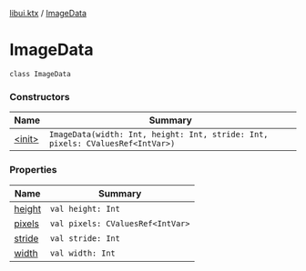 [libui.ktx](../index.md) / [ImageData](./index.md)

# ImageData

`class ImageData`

### Constructors

| Name | Summary |
|---|---|
| [&lt;init&gt;](-init-.md) | `ImageData(width: Int, height: Int, stride: Int, pixels: CValuesRef<IntVar>)` |

### Properties

| Name | Summary |
|---|---|
| [height](height.md) | `val height: Int` |
| [pixels](pixels.md) | `val pixels: CValuesRef<IntVar>` |
| [stride](stride.md) | `val stride: Int` |
| [width](width.md) | `val width: Int` |

